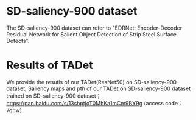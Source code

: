 

# SD-saliency-900 dataset
The SD-saliency-900 dataset can refer to "EDRNet: Encoder-Decoder Residual Network for Salient Object Detection of Strip Steel Surface Defects".

# Results of TADet
We provide the resutls of our TADet(ResNet50) on SD-saliency-900 dataset;
Saliency maps and pth of our TADet on SD-saliency-900 dataset trained on SD-saliency-900 dataset；
https://pan.baidu.com/s/13shptjoT0MhKa1mCm9BY9g 
(access code：7g5w) 
